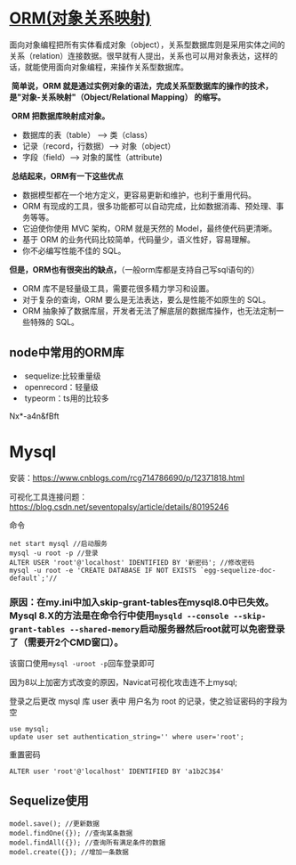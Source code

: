 # [ORM(对象关系映射)](http://www.ruanyifeng.com/blog/2019/02/orm-tutorial.html)

​	面向对象编程把所有实体看成对象（object），关系型数据库则是采用实体之间的关系（relation）连接数据。很早就有人提出，关系也可以用对象表达，这样的话，就能使用面向对象编程，来操作关系型数据库。

​	**简单说，ORM 就是通过实例对象的语法，完成关系型数据库的操作的技术，是"对象-关系映射"（Object/Relational Mapping） 的缩写。**

​	**ORM 把数据库映射成对象。**

- 数据库的表（table） --> 类（class）
- 记录（record，行数据）--> 对象（object）
- 字段（field）--> 对象的属性（attribute)



​	**总结起来，ORM有一下这些优点**

- 数据模型都在一个地方定义，更容易更新和维护，也利于重用代码。
- ORM 有现成的工具，很多功能都可以自动完成，比如数据消毒、预处理、事务等等。
- 它迫使你使用 MVC 架构，ORM 就是天然的 Model，最终使代码更清晰。
- 基于 ORM 的业务代码比较简单，代码量少，语义性好，容易理解。
- 你不必编写性能不佳的 SQL。



​	**但是，ORM也有很突出的缺点，**（一般orm库都是支持自己写sql语句的）

- ORM 库不是轻量级工具，需要花很多精力学习和设置。
- 对于复杂的查询，ORM 要么是无法表达，要么是性能不如原生的 SQL。
- ORM 抽象掉了数据库层，开发者无法了解底层的数据库操作，也无法定制一些特殊的 SQL。



## 	**node中常用的ORM库**

- ​	sequelize:比较重量级
- ​	openrecord：轻量级
- ​	typeorm：ts用的比较多



Nx*-a4n&fBft

# Mysql

安装：https://www.cnblogs.com/rcg714786690/p/12371818.html

可视化工具连接问题：https://blog.csdn.net/seventopalsy/article/details/80195246

命令

```
net start mysql //启动服务
mysql -u root -p //登录
ALTER USER 'root'@'localhost' IDENTIFIED BY '新密码'; //修改密码
mysql -u root -e 'CREATE DATABASE IF NOT EXISTS `egg-sequelize-doc-default`;'//
```

### 原因：在my.ini中加入skip-grant-tables在mysql8.0中已失效。Mysql 8.X的方法是在命令行中使用`mysqld --console --skip-grant-tables --shared-memory`启动服务器然后root就可以免密登录了（需要开2个CMD窗口）。

该窗口使用`mysql -uroot -p`回车登录即可

因为8以上加密方式改变的原因，Navicat可视化攻击连不上mysql;

登录之后更改 mysql 库 user 表中 用户名为 root 的记录，使之验证密码的字段为空

```mysql
use mysql;  
update user set authentication_string='' where user='root';
```

重置密码

```mysql
ALTER user 'root'@'localhost' IDENTIFIED BY 'a1b2C3$4' 
```

## Sequelize使用

```
model.save(); //更新数据
model.findOne({}); //查询某条数据
model.findAll({}); //查询所有满足条件的数据
model.create({}); //增加一条数据
```

